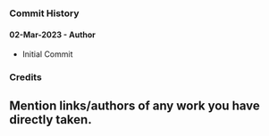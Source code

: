 




### Commit History

#### 02-Mar-2023 - Author
- Initial Commit


### Credits
Mention links/authors of any work you have directly taken.
- 